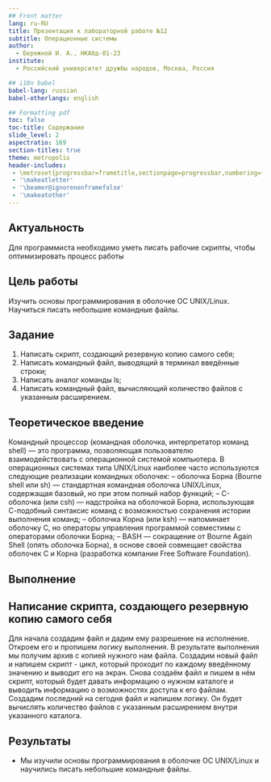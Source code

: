 ```yaml
---
## Front matter
lang: ru-RU
title: Презентация к лабораторной работе №12
subtitle: Операционные системы
author:
  - Бережной И. А., НКАбд-01-23
institute:
  - Российский университет дружбы народов, Москва, Россия

## i18n babel
babel-lang: russian
babel-otherlangs: english

## Formatting pdf
toc: false
toc-title: Содержание
slide_level: 2
aspectratio: 169
section-titles: true
theme: metropolis
header-includes:
 - \metroset{progressbar=frametitle,sectionpage=progressbar,numbering=fraction}
 - '\makeatletter'
 - '\beamer@ignorenonframefalse'
 - '\makeatother'
---
```


## Актуальность

Для программиста необходимо уметь писать рабочие скрипты, чтобы оптимизировать процесс работы

## Цель работы

Изучить основы программирования в оболочке ОС UNIX/Linux. Научиться писать небольшие командные файлы.

## Задание

1. Написать скрипт, создающий резервную копию самого себя;
2. Написать командный файл, выводящий в терминал введённые строки;
3. Написать аналог команды ls;
4. Написать командный файл, вычисляющий количество файлов с указанным расширением.

## Теоретическое введение

Командный процессор (командная оболочка, интерпретатор команд shell) — это программа, позволяющая пользователю взаимодействовать с операционной системой компьютера. В операционных системах типа UNIX/Linux наиболее часто используются следующие реализации командных оболочек:
– оболочка Борна (Bourne shell или sh) — стандартная командная оболочка UNIX/Linux, содержащая базовый, но при этом полный набор функций;
– С-оболочка (или csh) — надстройка на оболочкой Борна, использующая С-подобный синтаксис команд с возможностью сохранения истории выполнения команд;
– оболочка Корна (или ksh) — напоминает оболочку С, но операторы управления программой совместимы с операторами оболочки Борна;
– BASH — сокращение от Bourne Again Shell (опять оболочка Борна), в основе своей совмещает свойства оболочек С и Корна (разработка компании Free Software Foundation).

## Выполнение
## Написание скрипта, создающего резервную копию самого себя
Для начала создадим файл и дадим ему разрешение на исполнение. Откроем его и пропишем логику выполнения. В результате выполнения мы получим архив с копией нужного нам файла.
Создадим новый файл и напишем скрипт  - цикл, который проходит по каждому введённому значению и выводит его на экран.
Снова создаём файл и пишем в нём скрипт, который будет давать информацию о нужном каталоге и выводить информацию о возможностях доступа к его файлам.
Создадим последний на сегодня файл и напишем логику. Он будет вычислять количество файлов с указанным расширением внутри указанного каталога.

## Результаты
* Мы изучили основы программирования в оболочке ОС UNIX/Linux и научились писать небольшие командные файлы.
